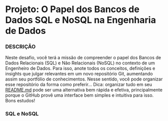 # Projeto: O Papel dos Bancos de Dados SQL e NoSQL na Engenharia de Dados

### **DESCRIÇÃO**

Neste desafio, você terá a missão de compreender o papel dos Bancos de Dados Relacionais (SQL) e Não Relacionais (NoSQL) no contexto de um Engenheiro de Dados. Para isso, anote todos os conceitos, definições e insights que julgar relevantes em um novo repositório Git, aumentando assim seu portfólio de conhecimentos. Nesse sentido, você pode organizar esse repositório da forma como preferir... Dica: organizar tudo em seu [README.md](http://readme.md/) pode ser uma alternativa bem rápida e efetiva, principalmente porque o GitHub provê uma interface bem simples e intuitiva para isso. Bons estudos!

### SQL e NoSQL

